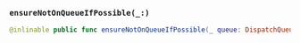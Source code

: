 ### `ensureNotOnQueueIfPossible(_:)`

```swift
@inlinable public func ensureNotOnQueueIfPossible(_ queue: DispatchQueue)
```
